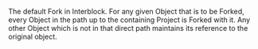 The default Fork in Interblock. For any given Object that is to be Forked, every Object in the path up to the containing Project is Forked with it. Any other Object which is not in that direct path maintains its reference to the original object.
